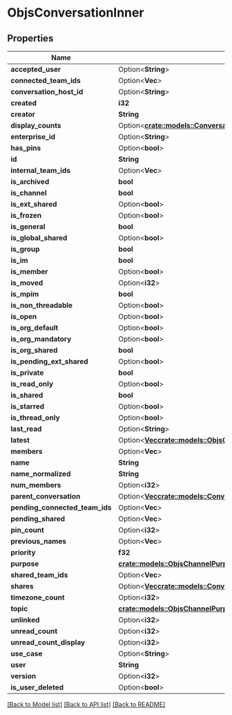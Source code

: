 # ObjsConversationInner

## Properties

Name | Type | Description | Notes
------------ | ------------- | ------------- | -------------
**accepted_user** | Option<**String**> |  | [optional]
**connected_team_ids** | Option<**Vec<String>**> |  | [optional]
**conversation_host_id** | Option<**String**> |  | [optional]
**created** | **i32** |  | 
**creator** | **String** |  | 
**display_counts** | Option<[**crate::models::ConversationObjectDisplayCounts**](Conversation_object_display_counts.md)> |  | [optional]
**enterprise_id** | Option<**String**> |  | [optional]
**has_pins** | Option<**bool**> |  | [optional]
**id** | **String** |  | 
**internal_team_ids** | Option<**Vec<String>**> |  | [optional]
**is_archived** | **bool** |  | 
**is_channel** | **bool** |  | 
**is_ext_shared** | Option<**bool**> |  | [optional]
**is_frozen** | Option<**bool**> |  | [optional]
**is_general** | **bool** |  | 
**is_global_shared** | Option<**bool**> |  | [optional]
**is_group** | **bool** |  | 
**is_im** | **bool** |  | 
**is_member** | Option<**bool**> |  | [optional]
**is_moved** | Option<**i32**> |  | [optional]
**is_mpim** | **bool** |  | 
**is_non_threadable** | Option<**bool**> |  | [optional]
**is_open** | Option<**bool**> |  | [optional]
**is_org_default** | Option<**bool**> |  | [optional]
**is_org_mandatory** | Option<**bool**> |  | [optional]
**is_org_shared** | **bool** |  | 
**is_pending_ext_shared** | Option<**bool**> |  | [optional]
**is_private** | **bool** |  | 
**is_read_only** | Option<**bool**> |  | [optional]
**is_shared** | **bool** |  | 
**is_starred** | Option<**bool**> |  | [optional]
**is_thread_only** | Option<**bool**> |  | [optional]
**last_read** | Option<**String**> |  | [optional]
**latest** | Option<[**Vec<crate::models::ObjsChannelLatestInner>**](objs_channel_latest_inner.md)> |  | [optional]
**members** | Option<**Vec<String>**> |  | [optional]
**name** | **String** |  | 
**name_normalized** | **String** |  | 
**num_members** | Option<**i32**> |  | [optional]
**parent_conversation** | Option<[**Vec<crate::models::ConversationObjectParentConversationInner>**](Conversation_object_parent_conversation_inner.md)> |  | [optional]
**pending_connected_team_ids** | Option<**Vec<String>**> |  | [optional]
**pending_shared** | Option<**Vec<String>**> |  | [optional]
**pin_count** | Option<**i32**> |  | [optional]
**previous_names** | Option<**Vec<String>**> |  | [optional]
**priority** | **f32** |  | 
**purpose** | [**crate::models::ObjsChannelPurpose**](objs_channel_purpose.md) |  | 
**shared_team_ids** | Option<**Vec<String>**> |  | [optional]
**shares** | Option<[**Vec<crate::models::ConversationImChannelObjectFromConversationsMethodsSharesInner>**](Conversation_IM_Channel_Object_from_conversations___methods_shares_inner.md)> |  | [optional]
**timezone_count** | Option<**i32**> |  | [optional]
**topic** | [**crate::models::ObjsChannelPurpose**](objs_channel_purpose.md) |  | 
**unlinked** | Option<**i32**> |  | [optional]
**unread_count** | Option<**i32**> |  | [optional]
**unread_count_display** | Option<**i32**> |  | [optional]
**use_case** | Option<**String**> |  | [optional]
**user** | **String** |  | 
**version** | Option<**i32**> |  | [optional]
**is_user_deleted** | Option<**bool**> |  | [optional]

[[Back to Model list]](../README.md#documentation-for-models) [[Back to API list]](../README.md#documentation-for-api-endpoints) [[Back to README]](../README.md)


